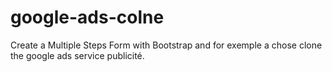 # google-ads-colne
Create a Multiple Steps Form with Bootstrap and for exemple a chose clone the google ads service publicité.

